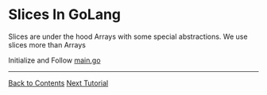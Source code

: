 # Slices In GoLang
Slices are under the hood Arrays with some special abstractions.
We use slices more than Arrays

Initialize and Follow [main.go](./main.go)

---
[Back to Contents](../../Readme.md)
[Next Tutorial](../13tut/index.md)